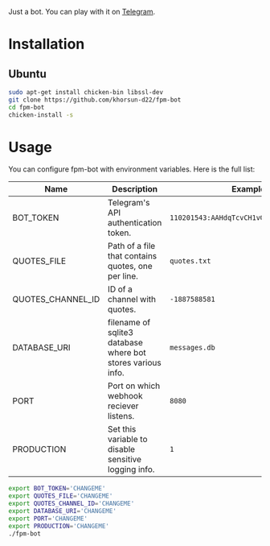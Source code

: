 Just a bot. You can play with it on [Telegram](https://t.me/fam_bot_test_group).

# Installation

## Ubuntu

```sh
sudo apt-get install chicken-bin libssl-dev
git clone https://github.com/khorsun-d22/fpm-bot
cd fpm-bot
chicken-install -s
```

# Usage

You can configure fpm-bot with environment variables. Here is the full list:

| Name              | Description                                                 | Example value                                  |
| ---               | ---                                                         | ---                                            |
| BOT_TOKEN         | Telegram's API authentication token.                        | `110201543:AAHdqTcvCH1vGWJxfSeofSAs0K5PALDsaw` |
| QUOTES_FILE       | Path of a file that contains quotes, one per line.          | `quotes.txt`                                   |
| QUOTES_CHANNEL_ID | ID of a channel with quotes.                                | `-1887588581`                                  |
| DATABASE_URI      | filename of sqlite3 database where bot stores various info. | `messages.db`                                  |
| PORT              | Port on which webhook reciever listens.                     | `8080`                                         |
| PRODUCTION        | Set this variable to disable sensitive logging info.        | `1`                                            |

```sh 
export BOT_TOKEN='CHANGEME'
export QUOTES_FILE='CHANGEME'
export QUOTES_CHANNEL_ID='CHANGEME'
export DATABASE_URI='CHANGEME'
export PORT='CHANGEME'
export PRODUCTION='CHANGEME'
./fpm-bot
```
